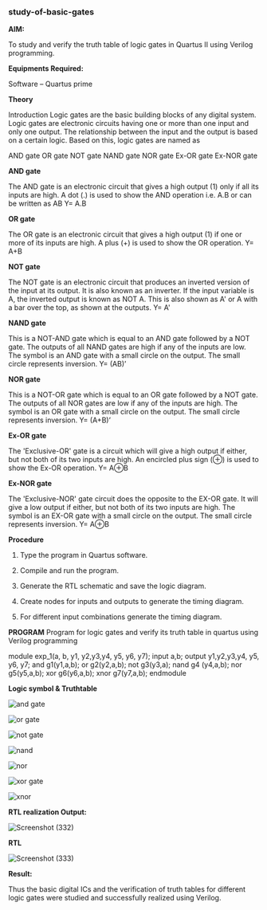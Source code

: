 ### study-of-basic-gates

**AIM:** 

To study and verify the truth table of logic gates in Quartus II using Verilog programming.

**Equipments Required:**

Software – Quartus prime 

**Theory**

Introduction Logic gates are the basic building blocks of any digital system. Logic gates are electronic circuits having one or more than one input and only one output. The relationship between the input and the output is based on a certain logic. Based on this, logic gates are named as

AND gate OR gate NOT gate NAND gate NOR gate Ex-OR gate Ex-NOR gate

**AND gate**

The AND gate is an electronic circuit that gives a high output (1) only if all its inputs are high. A dot (.) is used to show the AND operation i.e. A.B or can be written as AB
Y= A.B

**OR gate** 

The OR gate is an electronic circuit that gives a high output (1) if one or more of its inputs are high. A plus (+) is used to show the OR operation.
Y= A+B

**NOT gate**

The NOT gate is an electronic circuit that produces an inverted version of the input at its output. It is also known as an inverter. If the input variable is A, the inverted output is known as NOT A. This is also shown as A' or A with a bar over the top, as shown at the outputs.
Y= A'

**NAND gate**

This is a NOT-AND gate which is equal to an AND gate followed by a NOT gate. The outputs of all NAND gates are high if any of the inputs are low. The symbol is an AND gate with a small circle on the output. The small circle represents inversion.
Y= (AB)’

**NOR gate**

This is a NOT-OR gate which is equal to an OR gate followed by a NOT gate. The outputs of all NOR gates are low if any of the inputs are high. The symbol is an OR gate with a small circle on the output. The small circle represents inversion.
Y= (A+B)’

**Ex-OR gate**

The 'Exclusive-OR' gate is a circuit which will give a high output if either, but not both of its two inputs are high. An encircled plus sign (⊕) is used to show the Ex-OR operation.
Y= A⊕B

**Ex-NOR gate**

The 'Exclusive-NOR' gate circuit does the opposite to the EX-OR gate. It will give a low output if either, but not both of its two inputs are high. The symbol is an EX-OR gate with a small circle on the output. The small circle represents inversion.
Y= A⊕B

**Procedure** 

1.	Type the program in Quartus software.

2.	Compile and run the program.

3.	Generate the RTL schematic and save the logic diagram.

4.	Create nodes for inputs and outputs to generate the timing diagram.

5.	For different input combinations generate the timing diagram.


**PROGRAM**
Program for logic gates and verify its truth table in quartus using Verilog programming

module exp_1(a, b, y1, y2,y3,y4, y5, y6, y7);
input a,b;
output y1,y2,y3,y4, y5, y6, y7;
and g1(y1,a,b);
or g2(y2,a,b);
not g3(y3,a);
nand g4 (y4,a,b);
nor g5(y5,a,b);
xor g6(y6,a,b);
xnor g7(y7,a,b);
endmodule
 
**Logic symbol & Truthtable** 

![and gate](https://github.com/user-attachments/assets/1407cd44-aa41-48e3-9fca-a5b2a2b8e530) 

![or gate](https://github.com/user-attachments/assets/e560829c-f582-4bfe-9205-17c1f27049a9) 

![not gate](https://github.com/user-attachments/assets/4c850b89-900b-405b-a9c2-fc7e335eb6b9) 

![nand](https://github.com/user-attachments/assets/ba5353b5-9798-4b91-854b-1c05b8d69540)





![nor](https://github.com/user-attachments/assets/857270f6-1d8f-40c8-bf9f-1dc86988de94) 

![xor gate](https://github.com/user-attachments/assets/7269a82e-972b-4f6e-a236-73458bb3a836) 

![xnor](https://github.com/user-attachments/assets/6f388caf-4523-46eb-bb38-cd236d57b4e9) 

**RTL realization Output:** 

![Screenshot (332)](https://github.com/user-attachments/assets/bb8a3c34-4b56-46fc-b5e5-93b2f015a353)

**RTL**

![Screenshot (333)](https://github.com/user-attachments/assets/4ac6773f-9f1f-48db-9771-d5c1bfbd1943)

**Result:**

Thus the basic digital ICs and the verification of truth tables for different logic gates were studied and successfully realized using Verilog. 



